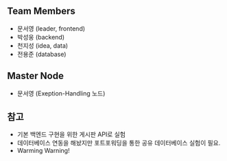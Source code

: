 ## Team Members
- 문서영 (leader, frontend)
- 박성웅 (backend)
- 천지성 (idea, data)
- 전용준 (database)

## Master Node
- 문서영 (Exeption-Handling 노드)

## 참고
- 기본 백엔드 구현을 위한 게시판 API로 실험
- 데이터베이스 연동을 해놨지만 포트포워딩을 통한 공유 데이터베이스 실험이 필요.
- Warming Warning!
